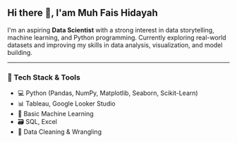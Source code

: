 ## Hi there 👋, I'am Muh Fais Hidayah

I'm an aspiring **Data Scientist** with a strong interest in data storytelling, machine learning, and Python programming. Currently exploring real-world datasets and improving my skills in data analysis, visualization, and model building.

---

### 🧰 Tech Stack & Tools
- 💻 Python (Pandas, NumPy, Matplotlib, Seaborn, Scikit-Learn)
- 📊 Tableau, Google Looker Studio
- 🧠 Basic Machine Learning
- 🗃️ SQL, Excel
- 🧹 Data Cleaning & Wrangling
